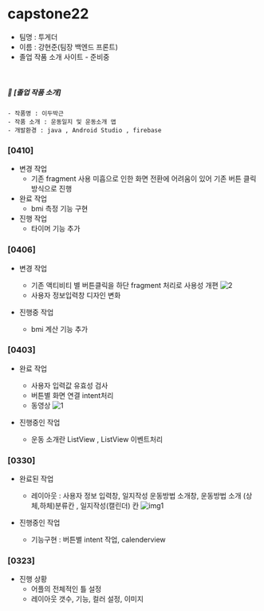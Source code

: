 # capstone22

- 팀명 : 투게더
- 이름 : 강현준(팀장 백엔드 프론트)
- 졸업 작품 소개 사이트 - 준비중
</br>

##### 📌 [졸업 작품 소개]

```
- 작품명 : 이두박근 
- 작품 소개 : 운동일지 및 운동소개 앱
- 개발환경 : java , Android Studio , firebase 
```
### [0410]
- 변경 작업   
    - 기존 fragment 사용 미흡으로 인한 화면 전환에 어려움이 있어 기존 버튼 클릭 방식으로 진행 
- 완료 작업
    - bmi 측정 기능 구현
- 진행 작업
    - 타이머 기능 추가 


### [0406]
- 변경 작업 
    - 기존 액티비티 별 버튼클릭을 하단 fragment 처리로 사용성 개편
    ![2](https://user-images.githubusercontent.com/79896103/162466433-7ede4c65-8ed3-4965-8cc8-c7a50ed8bede.PNG)
    - 사용자 정보입력창 디자인 변화 

- 진행중 작업
    - bmi 계산 기능 추가

### [0403]
- 완료 작업 
    - 사용자 입력값 유효성 검사 
    - 버튼별 화면 연결 intent처리 
    - 동영상 ![1](https://user-images.githubusercontent.com/79896103/161432625-dff4b0e0-efb9-49b1-aa46-2de3010e1c3a.PNG)

- 진행중인 작업
    - 운동 소개란 ListView ,  ListView 이벤트처리





### [0330]
- 완료된 작업
    - 레이아웃 : 사용자 정보 입력창, 일지작성 운동방법 소개창, 운동방법 소개 (상체,하체)분류칸 , 일지작성(캘린더)
    칸
![img1](https://user-images.githubusercontent.com/79896103/161281581-437f8dc0-b36c-4b05-8d7b-f314184dd2f2.PNG)

- 진행중인 작업
    - 기능구현 : 버튼별 intent 작업, calenderview 
 
    

### [0323]
- 진행 상황
    - 어플의 전체적인 틀 설정
    - 레이아웃 갯수, 기능, 컬러 설정, 이미지 
    
